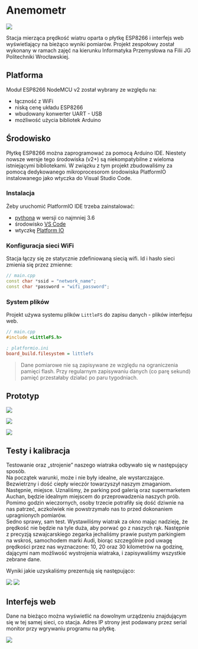 # Anemometr
![](images/diagram_white.png)

Stacja mierząca prędkość wiatru oparta o płytkę ESP8266 i interfejs web wyświetlający na bieżąco wyniki pomiarów.
Projekt zespołowy został wykonany w ramach zajęć na kierunku Informatyka Przemysłowa na Filii JG Politechniki Wrocławskiej.

## Platforma
Moduł ESP8266 NodeMCU v2 został wybrany ze względu na:
- łączność z WiFi
- niską cenę układu ESP8266
- wbudowany konwerter UART - USB
- możliwość użycia bibliotek Arduino

## Środowisko
Płytkę ESP8266 można zaprogramować za pomocą Arduino IDE. Niestety nowsze wersje tego środowiska (v2+) są niekompatybilne z wieloma istniejącymi bibliotekami. W związku z tym projekt zbudowaliśmy za pomocą dedykowanego mikroprocesorom środowiska PlatformIO instalowanego jako wtyczka do Visual Studio Code.

### Instalacja
Żeby uruchomić PlatformIO IDE trzeba zainstalować:
- [pythona](https://www.python.org/downloads/) w wersji co najmniej 3.6
- środowisko [VS Code](https://code.visualstudio.com/download)
- wtyczkę [Platform IO](https://docs.platformio.org/en/latest/integration/ide/vscode.html#ide-vscode)

### Konfiguracja sieci WiFi

Stacja łączy się ze statycznie zdefiniowaną siecią wifi. Id i hasło sieci zmienia się przez zmienne:
```cpp
// main.cpp
const char *ssid = "network_name";
const char *password = "wifi_password";
```

### System plików
Projekt używa systemu plików `LittleFS` do zapisu danych - plików interfejsu web. 
```cpp
// main.cpp
#include <LittleFS.h>
```
```ini
; platformio.ini
board_build.filesystem = littlefs
```

>Dane pomiarowe nie są zapisywane ze względu na ograniczenia pamięci flash. Przy regularnym zapisywaniu danych (co parę sekund) pamięć przestałaby działać po paru tygodniach.

## Prototyp
<!-- schemat układu -->
![](images/Crkt.png)

![](images/top_down.jpg)

![](images/side.jpg)

## Testy i kalibracja
Testowanie oraz „strojenie” naszego wiatraka odbywało się w następujący sposób.  
Na początek warunki, może i nie były idealne, ale wystarczające. Bezwietrzny i dość ciepły wieczór towarzyszył naszym zmaganiom.  
Następnie, miejsce. Uznaliśmy, że parking pod galerią oraz supermarketem Auchan, będzie idealnym miejscem do przeprowadzenia naszych prób. Pomimo godzin wieczornych, osoby trzecie potrafiły się dość dziwnie na nas patrzeć, aczkolwiek nie powstrzymało nas to przed dokonaniem upragnionych pomiarów.  
Sedno sprawy, sam test. Wystawiliśmy wiatrak za okno mając nadzieję, że prędkość nie będzie na tyle duża, aby porwać go z naszych rąk. Następnie z precyzją szwajcarskiego zegarka jechaliśmy prawie pustym parkingiem na wskroś, samochodem marki Audi, biorąc szczególnie pod uwagę prędkości przez nas wyznaczone: 10, 20 oraz 30 kilometrów na godzinę, dającymi nam możliwość wystrojenia wiatraka, i zapisywaliśmy wszystkie zebrane dane.

Wyniki jakie uzyskaliśmy prezentują się następująco:
<!-- zebrane dane -->
![](images/skoroszyt.jpg)
![](images/wykres.jpg)

## Interfejs web
Dane na bieżąco można wyświetlić na dowolnym urządzeniu znajdującym się w tej samej sieci, co stacja. Adres IP strony jest podawany przez serial monitor przy wgrywaniu programu na płytkę.

![](images/image5.png)
